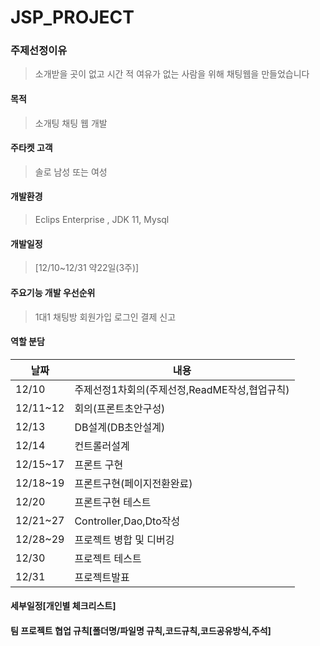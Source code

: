 # JSP_PROJECT

### 주제선정이유
> 소개받을 곳이 없고 시간 적 여유가 없는 사람을 위해 채팅웹을 만들었습니다
#### 목적
> 소개팅 채팅 웹 개발
#### 주타켓 고객
>솔로 남성 또는 여성

#### 개발환경
> Eclips Enterprise , JDK 11, Mysql

#### 개발일정
> [12/10~12/31 약22일(3주)]

#### 주요기능 개발 우선순위
> 1대1 채팅방
> 회원가입
> 로그인
> 결제
> 신고




#### 역할 분담
|날짜|내용|
|---|---|
|12/10|주제선정1차회의(주제선정,ReadME작성,협업규칙)|
|12/11~12|회의(프론트초안구성)|
|12/13|DB설계(DB초안설계)|
|12/14|컨트롤러설계|
|12/15~17|프론트 구현|
|12/18~19|프론트구현(페이지전환완료)|
|12/20|프론트구현 테스트|
|12/21~27|Controller,Dao,Dto작성|
|12/28~29|프로젝트 병합 및 디버깅|
|12/30|프로젝트 테스트|
|12/31|프로젝트발표|
#### 세부일정[개인별 체크리스트]


#### 팀 프로젝트 협업 규칙[폴더명/파일명 규칙,코드규칙,코드공유방식,주석]
